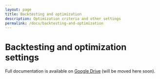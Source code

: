 ```yaml
---
layout: page
title: Backtesting and optimization
description: Optimization criteria and other settings
permalink: /docs/backtesting-and-optimization
---
```


# Backtesting and optimization settings

Full documentation is available on [Google Drive](https://docs.google.com/document/d/1ww1M97H54IBwtCKZDhxtqsTsrtEMKofXHMEWMGCyZNs) (will be moved here soon).
